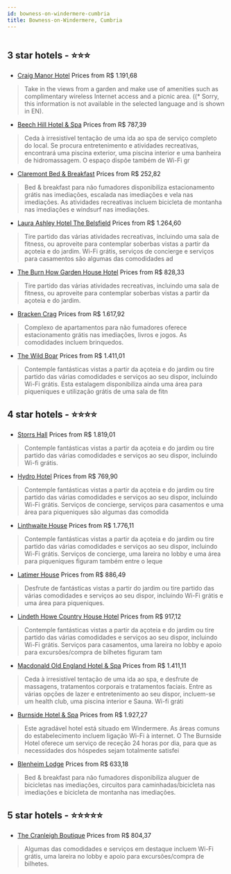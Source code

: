 ```yaml
---
id: bowness-on-windermere-cumbria
title: Bowness-on-Windermere, Cumbria
---
```


<center><img src="https://i.travelapi.com/hotels/7000000/6070000/6062400/6062357/057a50cc_z.jpg" alt="" /></center>


##  3 star hotels - ⭐️⭐️⭐️

-    [Craig Manor Hotel](https://www.hurb.com/br/aud/https://www.hurb.com/br/hotels/bowness-on-windermere/craig-manor-hotel-HT-GDCS?cmp=18055) Prices from R$ 1.191,68
   > Take in the views from a garden and make use of amenities such as complimentary wireless Internet access and a picnic area. ((* Sorry, this information is not available in the selected language and is shown in EN).
-    [Beech Hill Hotel & Spa](https://www.hurb.com/br/aud/https://www.hurb.com/br/hotels/bowness-on-windermere/beech-hill-hotel-spa-HT-QA43?cmp=18055) Prices from R$ 787,39
   > Ceda à irresistível tentação de uma ida ao spa de serviço completo do local. Se procura entretenimento e atividades recreativas, encontrará uma piscina exterior, uma piscina interior e uma banheira de hidromassagem. O espaço dispõe também de Wi-Fi gr
-    [Claremont Bed & Breakfast](https://www.hurb.com/br/aud/https://www.hurb.com/br/hotels/bowness-on-windermere/claremont-bed-breakfast-HT-2KJF?cmp=18055) Prices from R$ 252,82
   > Bed & breakfast para não fumadores disponibiliza estacionamento grátis nas imediações, escalada nas imediações e vela nas imediações. As atividades recreativas incluem bicicleta de montanha nas imediações e windsurf nas imediações.
-    [Laura Ashley Hotel The Belsfield](https://www.hurb.com/br/aud/https://www.hurb.com/br/hotels/bowness-on-windermere/laura-ashley-hotel-the-belsfield-HT-9LTT?cmp=18055) Prices from R$ 1.264,60
   > Tire partido das várias atividades recreativas, incluindo uma sala de fitness, ou aproveite para contemplar soberbas vistas a partir da açoteia e do jardim. Wi-Fi grátis, serviços de concierge e serviços para casamentos são algumas das comodidades ad
-    [The Burn How Garden House Hotel](https://www.hurb.com/br/aud/https://www.hurb.com/br/hotels/bowness-on-windermere/the-burn-how-garden-house-hotel-HT-P6QK?cmp=18055) Prices from R$ 828,33
   > Tire partido das várias atividades recreativas, incluindo uma sala de fitness, ou aproveite para contemplar soberbas vistas a partir da açoteia e do jardim.
-    [Bracken Crag](https://www.hurb.com/br/aud/https://www.hurb.com/br/hotels/bowness-on-windermereacken-crag-HT-SWDH?cmp=18055) Prices from R$ 1.617,92
   > Complexo de apartamentos para não fumadores oferece estacionamento grátis nas imediações, livros e jogos. As comodidades incluem brinquedos.
-    [The Wild Boar](https://www.hurb.com/br/aud/https://www.hurb.com/br/hotels/bowness-on-windermere/the-wild-boar-HT-NVE2?cmp=18055) Prices from R$ 1.411,01
   > Contemple fantásticas vistas a partir da açoteia e do jardim ou tire partido das várias comodidades e serviços ao seu dispor, incluindo Wi-Fi grátis. Esta estalagem disponibiliza ainda uma área para piqueniques e utilização grátis de uma sala de fitn

##  4 star hotels - ⭐️⭐️⭐️⭐️

-    [Storrs Hall](https://www.hurb.com/br/aud/https://www.hurb.com/br/hotels/bowness-on-windermere/storrs-hall-HT-H1LM?cmp=18055) Prices from R$ 1.819,01
   > Contemple fantásticas vistas a partir da açoteia e do jardim ou tire partido das várias comodidades e serviços ao seu dispor, incluindo Wi-fi grátis.
-    [Hydro Hotel](https://www.hurb.com/br/aud/https://www.hurb.com/br/hotels/bowness-on-windermere/hydro-hotel-HT-JRRO?cmp=18055) Prices from R$ 769,90
   > Contemple fantásticas vistas a partir da açoteia e do jardim ou tire partido das várias comodidades e serviços ao seu dispor, incluindo Wi-Fi grátis. Serviços de concierge, serviços para casamentos e uma área para piqueniques são algumas das comodida
-    [Linthwaite House](https://www.hurb.com/br/aud/https://www.hurb.com/br/hotels/bowness-on-windermere/linthwaite-house-HT-1U0O?cmp=18055) Prices from R$ 1.776,11
   > Contemple fantásticas vistas a partir da açoteia e do jardim ou tire partido das várias comodidades e serviços ao seu dispor, incluindo Wi-Fi grátis. Serviços de concierge, uma lareira no lobby e uma área para piqueniques figuram também entre o leque
-    [Latimer House](https://www.hurb.com/br/aud/https://www.hurb.com/br/hotels/bowness-on-windermere/latimer-house-HT-ATWK?cmp=18055) Prices from R$ 886,49
   > Desfrute de fantásticas vistas a partir do jardim ou tire partido das várias comodidades e serviços ao seu dispor, incluindo Wi-Fi grátis e uma área para piqueniques.
-    [Lindeth Howe Country House Hotel](https://www.hurb.com/br/aud/https://www.hurb.com/br/hotels/bowness-on-windermere/lindeth-howe-country-house-hotel-HT-8UXQ?cmp=18055) Prices from R$ 917,12
   > Contemple fantásticas vistas a partir da açoteia e do jardim ou tire partido das várias comodidades e serviços ao seu dispor, incluindo Wi-Fi grátis. Serviços para casamentos, uma lareira no lobby e apoio para excursões/compra de bilhetes figuram tam
-    [Macdonald Old England Hotel & Spa](https://www.hurb.com/br/aud/https://www.hurb.com/br/hotels/bowness-on-windermere/macdonald-old-england-hotel-spa-HT-GTSL?cmp=18055) Prices from R$ 1.411,11
   > Ceda à irresistível tentação de uma ida ao spa, e desfrute de massagens, tratamentos corporais e tratamentos faciais. Entre as várias opções de lazer e entretenimento ao seu dispor, incluem-se um health club, uma piscina interior e Sauna. Wi-fi gráti
-    [Burnside Hotel & Spa](https://www.hurb.com/br/aud/https://www.hurb.com/br/hotels/bowness-on-windermere/burnside-hotel-spa-HT-SR5D?cmp=18055) Prices from R$ 1.927,27
   > Este agradável hotel está situado em Windermere. As áreas comuns do estabelecimento incluem ligação Wi-Fi à internet. O The Burnside Hotel oferece um serviço de receção 24 horas por dia, para que as necessidades dos hóspedes sejam totalmente satisfei
-    [Blenheim Lodge](https://www.hurb.com/br/aud/https://www.hurb.com/br/hotels/bowness-on-windermere/blenheim-lodge-HT-Q3BT?cmp=18055) Prices from R$ 633,18
   > Bed & breakfast para não fumadores disponibiliza aluguer de bicicletas nas imediações, circuitos para caminhadas/bicicleta nas imediações e bicicleta de montanha nas imediações.

##  5 star hotels - ⭐️⭐️⭐️⭐️⭐️

-    [The Cranleigh Boutique](https://www.hurb.com/br/aud/https://www.hurb.com/br/hotels/bowness-on-windermere/the-cranleigh-boutique-HT-UK4C?cmp=18055) Prices from R$ 804,37
   > Algumas das comodidades e serviços em destaque incluem Wi-Fi grátis, uma lareira no lobby e apoio para excursões/compra de bilhetes.
